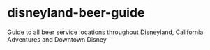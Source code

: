 # disneyland-beer-guide
Guide to all beer service locations throughout Disneyland, California Adventures and Downtown Disney

